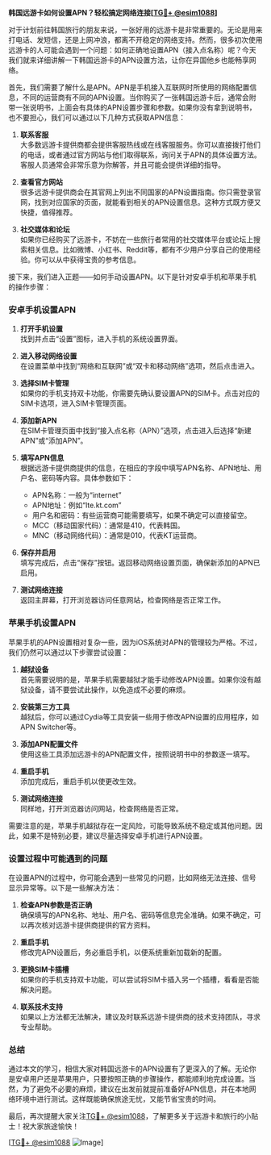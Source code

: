 **韩国远游卡如何设置APN？轻松搞定网络连接[[TG💪+ @esim1088](https://t.me/s/esim1088)]**

对于计划前往韩国旅行的朋友来说，一张好用的远游卡是非常重要的。无论是用来打电话、发短信，还是上网冲浪，都离不开稳定的网络支持。然而，很多初次使用远游卡的人可能会遇到一个问题：如何正确地设置APN（接入点名称）呢？今天我们就来详细讲解一下韩国远游卡的APN设置方法，让你在异国他乡也能畅享网络。

首先，我们需要了解什么是APN。APN是手机接入互联网时所使用的网络配置信息，不同的运营商有不同的APN设置。当你购买了一张韩国远游卡后，通常会附带一张说明书，上面会有具体的APN设置步骤和参数。如果你没有拿到说明书，也不要担心，我们可以通过以下几种方式获取APN信息：

1. **联系客服**  
   大多数远游卡提供商都会提供客服热线或在线客服服务。你可以直接拨打他们的电话，或者通过官方网站与他们取得联系，询问关于APN的具体设置方法。客服人员通常会非常乐意为你解答，并且可能会提供详细的指导。

2. **查看官方网站**  
   很多远游卡提供商会在其官网上列出不同国家的APN设置指南。你只需登录官网，找到对应国家的页面，就能看到相关的APN设置信息。这种方式既方便又快捷，值得推荐。

3. **社交媒体和论坛**  
   如果你已经购买了远游卡，不妨在一些旅行者常用的社交媒体平台或论坛上搜索相关信息。比如微博、小红书、Reddit等，都有不少用户分享自己的使用经验。你可以从中获得宝贵的参考信息。

接下来，我们进入正题——如何手动设置APN。以下是针对安卓手机和苹果手机的操作步骤：

### 安卓手机设置APN

1. **打开手机设置**  
   找到并点击“设置”图标，进入手机的系统设置界面。

2. **进入移动网络设置**  
   在设置菜单中找到“网络和互联网”或“双卡和移动网络”选项，然后点击进入。

3. **选择SIM卡管理**  
   如果你的手机支持双卡功能，你需要先确认要设置APN的SIM卡。点击对应的SIM卡选项，进入SIM卡管理页面。

4. **添加新APN**  
   在SIM卡管理页面中找到“接入点名称（APN）”选项，点击进入后选择“新建APN”或“添加APN”。

5. **填写APN信息**  
   根据远游卡提供商提供的信息，在相应的字段中填写APN名称、APN地址、用户名、密码等内容。具体参数如下：
   - APN名称：一般为“internet”
   - APN地址：例如“lte.kt.com”
   - 用户名和密码：有些运营商可能需要填写，如果不确定可以直接留空。
   - MCC（移动国家代码）：通常是410，代表韩国。
   - MNC（移动网络代码）：通常是010，代表KT运营商。

6. **保存并启用**  
   填写完成后，点击“保存”按钮。返回移动网络设置页面，确保新添加的APN已启用。

7. **测试网络连接**  
   返回主屏幕，打开浏览器访问任意网站，检查网络是否正常工作。

### 苹果手机设置APN

苹果手机的APN设置相对复杂一些，因为iOS系统对APN的管理较为严格。不过，我们仍然可以通过以下步骤尝试设置：

1. **越狱设备**  
   首先需要说明的是，苹果手机需要越狱才能手动修改APN设置。如果你没有越狱设备，请不要尝试此操作，以免造成不必要的麻烦。

2. **安装第三方工具**  
   越狱后，你可以通过Cydia等工具安装一些用于修改APN设置的应用程序，如APN Switcher等。

3. **添加APN配置文件**  
   使用这些工具添加远游卡的APN配置文件，按照说明书中的参数逐一填写。

4. **重启手机**  
   添加完成后，重启手机以使更改生效。

5. **测试网络连接**  
   同样地，打开浏览器访问网站，检查网络是否正常。

需要注意的是，苹果手机越狱存在一定风险，可能导致系统不稳定或其他问题。因此，如果不是特别必要，建议尽量选择安卓手机进行APN设置。

### 设置过程中可能遇到的问题

在设置APN的过程中，你可能会遇到一些常见的问题，比如网络无法连接、信号显示异常等。以下是一些解决方法：

1. **检查APN参数是否正确**  
   确保填写的APN名称、地址、用户名、密码等信息完全准确。如果不确定，可以再次核对远游卡提供商提供的官方资料。

2. **重启手机**  
   修改完APN设置后，务必重启手机，以便系统重新加载新的配置。

3. **更换SIM卡插槽**  
   如果你的手机支持双卡功能，可以尝试将SIM卡插入另一个插槽，看看是否能解决问题。

4. **联系技术支持**  
   如果以上方法都无法解决，建议及时联系远游卡提供商的技术支持团队，寻求专业帮助。

### 总结

通过本文的学习，相信大家对韩国远游卡的APN设置有了更深入的了解。无论你是安卓用户还是苹果用户，只要按照正确的步骤操作，都能顺利地完成设置。当然，为了避免不必要的麻烦，建议在出发前就提前准备好APN信息，并在本地网络环境中进行测试。这样既能确保旅途无忧，又能节省宝贵的时间。

最后，再次提醒大家关注[TG💪+ @esim1088](https://t.me/s/esim1088)，了解更多关于远游卡和旅行的小贴士！祝大家旅途愉快！

[[TG💪+ @esim1088](https://t.me/s/esim1088) ![Image](https://i.postimg.cc/4NQfJmqS/Snipaste-2025-05-13-00-14-12.png)]